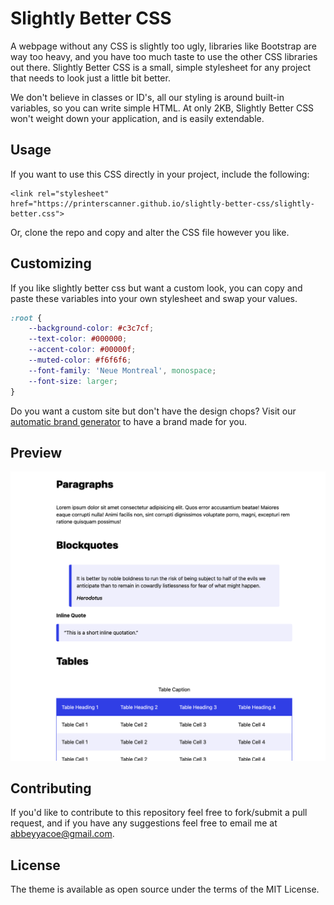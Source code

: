 # Slightly Better CSS

A webpage without any CSS is slightly too ugly, libraries like Bootstrap are way too heavy, and you have too much taste to use the other CSS libraries out there. Slightly Better CSS is a small, simple stylesheet for any project that needs to look just a little bit better.

We don't believe in classes or ID's, all our styling is around built-in variables, so you can write simple HTML. At only 2KB, Slightly Better CSS won't weight down your application, and is easily extendable.


## Usage

If you want to use this CSS directly in your project, include the following:

```
<link rel="stylesheet" href="https://printerscanner.github.io/slightly-better-css/slightly-better.css">
```

Or, clone the repo and copy and alter the CSS file however you like.

## Customizing
If you like slightly better css but want a custom look, you can copy and paste these variables into your own stylesheet and swap your values.

```css
:root {
	--background-color: #c3c7cf;
	--text-color: #000000;
	--accent-color: #00000f;
	--muted-color: #f6f6f6;
	--font-family: 'Neue Montreal', monospace;
	--font-size: larger;
}

```
Do you want a custom site but don't have the design chops? Visit our [automatic brand generator](https://printerscanner.github.io/automatic-brand-generator/) to have a brand made for you.
## Preview
![Screenshot](screenshot.png)

## Contributing
If you'd like to contribute to this repository feel free to fork/submit a pull request, and if you have any suggestions feel free to email me at abbeyyacoe@gmail.com.

## License
The theme is available as open source under the terms of the MIT License.
